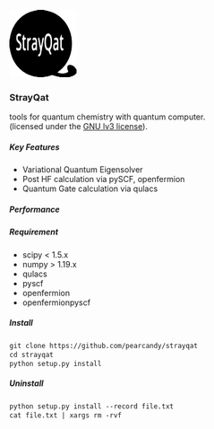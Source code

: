 
![strayqat_logo](https://github.com/pearcandy/strayqat/blob/master/img/logo.png?raw=true)

### StrayQat

tools for quantum chemistry with quantum computer.  
(licensed under the [GNU lv3 license](https://github.com/pearcandy/strayqat/blob/master/LICENSE)).

##### Key Features
- Variational Quantum Eigensolver
- Post HF calculation via pySCF, openfermion
- Quantum Gate calculation via qulacs

##### Performance

##### Requirement
- scipy < 1.5.x
- numpy > 1.19.x
- qulacs
- pyscf
- openfermion
- openfermionpyscf

##### Install
```
git clone https://github.com/pearcandy/strayqat
cd strayqat
python setup.py install
```

##### Uninstall
```
python setup.py install --record file.txt  
cat file.txt | xargs rm -rvf
```
